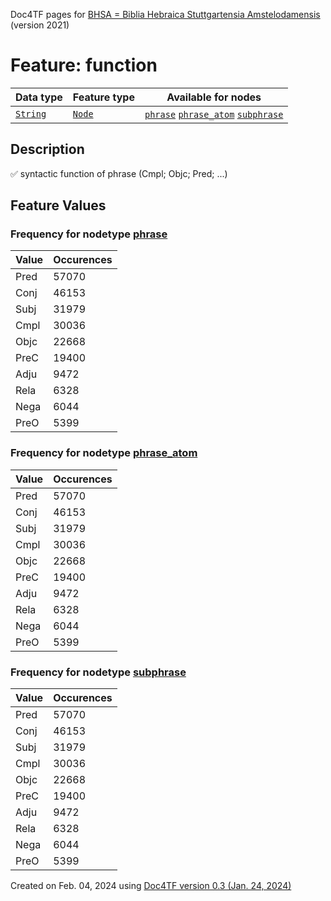 Doc4TF pages for [BHSA = Biblia Hebraica Stuttgartensia Amstelodamensis](https://github.com/etcbc/BHSA/tree/master/tf) (version 2021)
# Feature: function
Data type|Feature type|Available for nodes
---|---|---
[`String`](featurebydatatype.md#string)|[`Node`](featurebytype.md#node)| [`phrase`](featurebynodetype.md#phrase)  [`phrase_atom`](featurebynodetype.md#phrase_atom)  [`subphrase`](featurebynodetype.md#subphrase) 
## Description
✅ syntactic function of phrase (Cmpl; Objc; Pred; ...)
## Feature Values
### Frequency for nodetype [phrase](featurebynodetype.md#phrase)
Value|Occurences
---|---
Pred|57070
Conj|46153
Subj|31979
Cmpl|30036
Objc|22668
PreC|19400
Adju|9472
Rela|6328
Nega|6044
PreO|5399
### Frequency for nodetype [phrase_atom](featurebynodetype.md#phrase_atom)
Value|Occurences
---|---
Pred|57070
Conj|46153
Subj|31979
Cmpl|30036
Objc|22668
PreC|19400
Adju|9472
Rela|6328
Nega|6044
PreO|5399
### Frequency for nodetype [subphrase](featurebynodetype.md#subphrase)
Value|Occurences
---|---
Pred|57070
Conj|46153
Subj|31979
Cmpl|30036
Objc|22668
PreC|19400
Adju|9472
Rela|6328
Nega|6044
PreO|5399
 

Created on Feb. 04, 2024 using [Doc4TF  version 0.3 (Jan. 24, 2024)](https://github.com/tonyjurg/Doc4TF) 